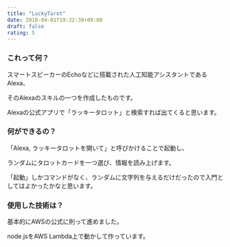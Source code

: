 ```yaml
---
title: "LuckyTarot"
date: 2018-04-01T19:32:38+09:00
draft: false
rating: 5
---
```


### これって何？

スマートスピーカーのEchoなどに搭載された人工知能アシスタントであるAlexa、

そのAlexaのスキルの一つを作成したものです。

Alexaの公式アプリで「ラッキータロット」と検索すれば出てくると思います。

### 何ができるの？

「Alexa, ラッキータロットを開いて」と呼びかけることで起動し、

ランダムにタロットカードを一つ選び、情報を読み上げます。

「起動」しかコマンドがなく、ランダムに文字列を与えるだけだったので入門としてはよかったかなと思います。

### 使用した技術は？

基本的にAWSの公式に則って進めました。

node.jsをAWS Lambda上で動かして作っています。
